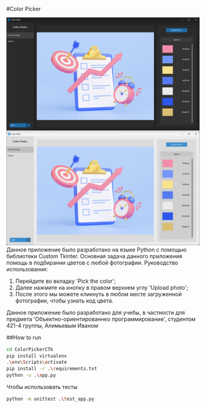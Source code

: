 #Color Picker

![Dark theme](https://raw.githubusercontent.com/kixygod/ColorPickerCTk/master/screenshots/dark.png)
![Light theme](https://raw.githubusercontent.com/kixygod/ColorPickerCTk/master/screenshots/light.png)
Данное приложение было разработано на языке Python с помощью библиотеки Custom Tkinter. Основная задача данного приложения помощь в подбирании цветов с любой фотографии.
Руководство использования:

1. Перейдите во вкладку 'Pick the color';
2. Далее нажмите на кнопку в правом верхнем углу 'Upload photo';
3. После этого мы можете кликнуть в любом месте загруженной фотографии, чтобы узнать код цвета.

Данное приложение было разработано для учебы, в частности для предмета 'Объектно-ориентированнео программирование', студентом 421-4 группы, Алимьевым Иваном

##How to run

```bash
cd ColorPickerCTk
pip install virtualenv
.\env\Scripts\activate
pip install -r .\requirements.txt
python -u .\app.py
```

Чтобы использовать тесты

```bash
python -m unittest .\test_app.py
```
